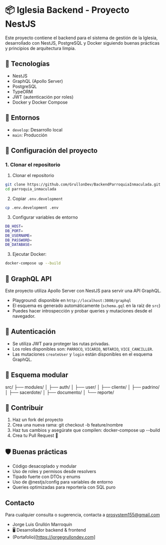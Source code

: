 # 📦 Iglesia Backend - Proyecto NestJS

Este proyecto contiene el backend para el sistema de gestión de la Iglesia, desarrollado con NestJS, PostgreSQL y Docker siguiendo buenas prácticas y principios de arquitectura limpia.

## 🚀 Tecnologías

- NestJS
- GraphQL (Apollo Server)
- PostgreSQL
- TypeORM
- JWT (autenticación por roles)
- Docker y Docker Compose

## 🧪 Entornos

- `develop`: Desarrollo local
- `main`: Producción

## 🔧 Configuración del proyecto

### 1. Clonar el repositorio

1. Clonar el repositorio

```bash
git clone https://github.com/GrullonDev/BackendParroquiaInmaculada.git
cd parroquia_inmaculada
```

2. Copiar `.env.development`

```bash
cp .env.development .env
```

3. Configurar variables de entorno

```bash
DB_HOST=
DB_PORT=
DB_USERNAME=
DB_PASSWORD=
DB_DATABASE=
```

3. Ejecutar Docker:

```bash
docker-compose up --build
```

## 🔌 GraphQL API

Este proyecto utiliza Apollo Server con NestJS para servir una API GraphQL.

- Playground: disponible en `http://localhost:3000/graphql`
- El esquema es generado automáticamente (`schema.gql` en la raíz de `src`)
- Puedes hacer introspección y probar queries y mutaciones desde el navegador.

## 🔐 Autenticación

- Se utiliza JWT para proteger las rutas privadas.
- Los roles disponibles son: `PARROCO`, `VICARIO`, `NOTARIO`, `VICE_CANCILLER`.
- Las mutaciones `createUser` y `login` están disponibles en el esquema GraphQL.

## 🧩 Esquema modular

src/
├── modules/
│ ├── auth/
│ ├── user/
│ ├── cliente/
│ ├── padrino/
│ ├── sacerdote/
│ ├── documento/
│ └── reporte/

## 🤝 Contribuir

1. Haz un fork del proyecto
2. Crea una nueva rama: git checkout -b feature/nombre
3. Haz tus cambios y asegúrate que compilen: docker-compose up --build
4. Crea tu Pull Request 🚀

## 🛡 Buenas prácticas

- Código desacoplado y modular
- Uso de roles y permisos desde resolvers
- Tipado fuerte con DTOs y enums
- Uso de @nestjs/config para variables de entorno
- Queries optimizadas para reportería con SQL puro

## Contacto

Para cualquier consulta o sugerencia, contacta a [prosystem155@gmail.com](mailto:prosystem155@gmail.com)

- Jorge Luis Grullón Marroquín
- 🖥 Desarrollador backend & frontend
- (Portafolio)[https://jorgegrullondev.com]
